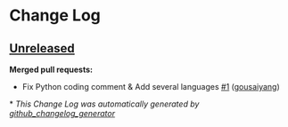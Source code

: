 # Change Log

## [Unreleased](https://github.com/JarryShaw/HelloWorld/tree/HEAD)

**Merged pull requests:**

- Fix Python coding comment & Add several languages [\#1](https://github.com/JarryShaw/HelloWorld/pull/1) ([gousaiyang](https://github.com/gousaiyang))



\* *This Change Log was automatically generated by [github_changelog_generator](https://github.com/skywinder/Github-Changelog-Generator)*
